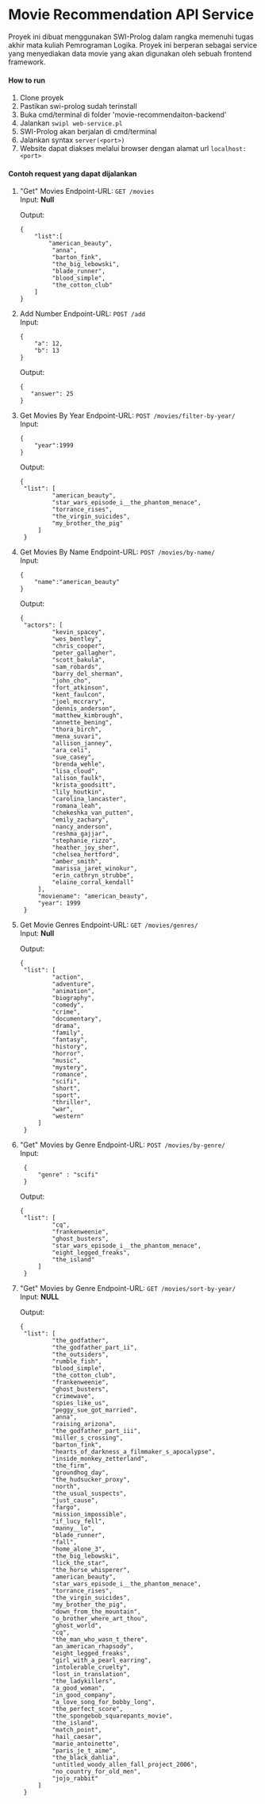 # Movie Recommendation API Service
Proyek ini dibuat menggunakan SWI-Prolog dalam rangka memenuhi tugas akhir mata kuliah Pemrograman Logika. Proyek ini berperan sebagai service yang menyediakan data movie yang akan digunakan oleh sebuah frontend framework.

#### How to run
1. Clone proyek
2. Pastikan swi-prolog sudah terinstall
3. Buka cmd/terminal di folder 'movie-recommendaiton-backend'
4. Jalankan `swipl web-service.pl`
5. SWI-Prolog akan berjalan di cmd/terminal
6. Jalankan syntax `server(<port>)`
7. Website dapat diakses melalui browser dengan alamat url `localhost:<port>` 

#### Contoh request yang dapat dijalankan
1. "Get" Movies
   Endpoint-URL: `GET /movies`\
   Input: **Null**

   Output:
   ```
   {
       "list":[
           "american_beauty",
            "anna",
            "barton_fink",
            "the_big_lebowski",
            "blade_runner",
            "blood_simple",
            "the_cotton_club"
       ]
   }
   ```

2. Add Number
   Endpoint-URL: `POST /add`\
   Input:
   ```
   {
       "a": 12,
       "b": 13
   }
   ```

   Output:
   ```
   {
      "answer": 25
   }
   ```
3. Get Movies By Year
   Endpoint-URL: `POST /movies/filter-by-year/`\
   Input:
   ```
   {
       "year":1999
   }
   ```
   Output:
   ```
   {
    "list": [
            "american_beauty",
            "star_wars_episode_i__the_phantom_menace",
            "torrance_rises",
            "the_virgin_suicides",
            "my_brother_the_pig"
        ]
    }
   ```
4. Get Movies By Name
   Endpoint-URL: `POST /movies/by-name/`\
   Input:
   ```
   {
       "name":"american_beauty"
   }
   ```
   Output:
   ```
   {
    "actors": [
            "kevin_spacey",
            "wes_bentley",
            "chris_cooper",
            "peter_gallagher",
            "scott_bakula",
            "sam_robards",
            "barry_del_sherman",
            "john_cho",
            "fort_atkinson",
            "kent_faulcon",
            "joel_mccrary",
            "dennis_anderson",
            "matthew_kimbrough",
            "annette_bening",
            "thora_birch",
            "mena_suvari",
            "allison_janney",
            "ara_celi",
            "sue_casey",
            "brenda_wehle",
            "lisa_cloud",
            "alison_faulk",
            "krista_goodsitt",
            "lily_houtkin",
            "carolina_lancaster",
            "romana_leah",
            "chekeshka_van_putten",
            "emily_zachary",
            "nancy_anderson",
            "reshma_gajjar",
            "stephanie_rizzo",
            "heather_joy_sher",
            "chelsea_hertford",
            "amber_smith",
            "marissa_jaret_winokur",
            "erin_cathryn_strubbe",
            "elaine_corral_kendall"
        ],
        "moviename": "american_beauty",
        "year": 1999
    }
   ```
5. Get Movie Genres
   Endpoint-URL: `GET /movies/genres/`\
   Input: **Null**

   Output:
   ```
   {
    "list": [
            "action",
            "adventure",
            "animation",
            "biography",
            "comedy",
            "crime",
            "documentary",
            "drama",
            "family",
            "fantasy",
            "history",
            "horror",
            "music",
            "mystery",
            "romance",
            "scifi",
            "short",
            "sport",
            "thriller",
            "war",
            "western"
        ]
    }
   ```
6. "Get" Movies by Genre
   Endpoint-URL: `POST /movies/by-genre/`\
   Input: 
   ```
    {
        "genre" : "scifi"
    }
   ```

   Output:
   ```
   {
    "list": [
            "cq",
            "frankenweenie",
            "ghost_busters",
            "star_wars_episode_i__the_phantom_menace",
            "eight_legged_freaks",
            "the_island"
        ]
    }
   ```
7. "Get" Movies by Genre
   Endpoint-URL: `GET /movies/sort-by-year/`\
   Input: **NULL**

   Output:
   ```
   {
    "list": [
            "the_godfather",
            "the_godfather_part_ii",
            "the_outsiders",
            "rumble_fish",
            "blood_simple",
            "the_cotton_club",
            "frankenweenie",
            "ghost_busters",
            "crimewave",
            "spies_like_us",
            "peggy_sue_got_married",
            "anna",
            "raising_arizona",
            "the_godfather_part_iii",
            "miller_s_crossing",
            "barton_fink",
            "hearts_of_darkness_a_filmmaker_s_apocalypse",
            "inside_monkey_zetterland",
            "the_firm",
            "groundhog_day",
            "the_hudsucker_proxy",
            "north",
            "the_usual_suspects",
            "just_cause",
            "fargo",
            "mission_impossible",
            "if_lucy_fell",
            "manny__lo",
            "blade_runner",
            "fall",
            "home_alone_3",
            "the_big_lebowski",
            "lick_the_star",
            "the_horse_whisperer",
            "american_beauty",
            "star_wars_episode_i__the_phantom_menace",
            "torrance_rises",
            "the_virgin_suicides",
            "my_brother_the_pig",
            "down_from_the_mountain",
            "o_brother_where_art_thou",
            "ghost_world",
            "cq",
            "the_man_who_wasn_t_there",
            "an_american_rhapsody",
            "eight_legged_freaks",
            "girl_with_a_pearl_earring",
            "intolerable_cruelty",
            "lost_in_translation",
            "the_ladykillers",
            "a_good_woman",
            "in_good_company",
            "a_love_song_for_bobby_long",
            "the_perfect_score",
            "the_spongebob_squarepants_movie",
            "the_island",
            "match_point",
            "hail_caesar",
            "marie_antoinette",
            "paris_je_t_aime",
            "the_black_dahlia",
            "untitled_woody_allen_fall_project_2006",
            "no_country_for_old_men",
            "jojo_rabbit"
        ]
    }
   ```